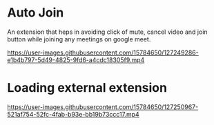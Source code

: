 # Auto Join

An extension that heps in avoiding click of mute, cancel video and join button while joining any meetings on google meet.



https://user-images.githubusercontent.com/15784650/127249286-e1b4b797-5d49-4825-9fd6-a4cdc18305f9.mp4


# Loading external extension



https://user-images.githubusercontent.com/15784650/127250967-521af754-52fc-4fab-b93e-bb19b73ccc17.mp4




